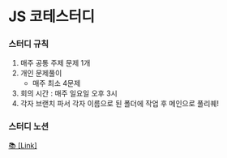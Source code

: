 # JS 코테스터디

### 스터디 규칙
1. 매주 공통 주제 문제 1개
2. 개인 문제풀이
     - 매주 최소 4문제
3. 회의 시간 : 매주 일요일 오후 3시 
4. 각자 브랜치 파서 각자 이름으로 된 폴더에 작업 후 메인으로 풀리퀘!

### 스터디 노션
<a href="https://kimyunho.notion.site/e6160595189b4e1ba9824ef7accf96f3">📚 [Link]</a>
